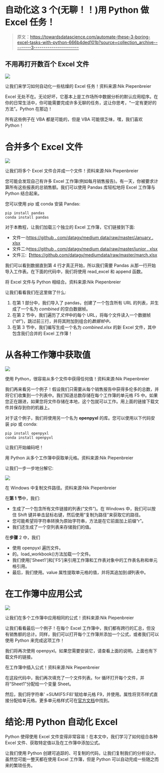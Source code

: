 # 自动化这 3 个(无聊！！)用 Python 做 Excel 任务！

> 原文：<https://towardsdatascience.com/automate-these-3-boring-excel-tasks-with-python-666b4ded101b?source=collection_archive---------3----------------------->

## 不用再打开数百个 Excel 文件

![](img/74bf3f6ad63c8a58a65fb213777f7ccd.png)

让我们来学习如何自动化一些枯燥的 Excel 任务！资料来源:Nik Piepenbreier

Excel 无处不在。无论好坏，它基本上是工作场所中数据分析的默认应用程序。在你的日常生活中，你可能需要完成许多无聊的任务，这让你思考，“一定有更好的方法”。Python 在那边！

所有这些例子在 VBA 都是可能的，但是 VBA 可能很乏味，嘿，我们喜欢 Python！

# 合并多个 Excel 文件

![](img/92a4e9bf6da76fefa253cd697d8cd663.png)

让我们将多个 Excel 文件合并成一个文件！资料来源:Nik Piepenbreier

您可能会发现自己有许多 Excel 工作簿(例如每月销售报告)。有一天，你被要求计算所有这些报表的总销售额。我们可以使用 Pandas 库轻松地将 Excel 工作簿与 Python 结合起来。

您可以使用 pip 或 conda 安装 Pandas:

```
pip install pandas
conda install pandas
```

对于本教程，让我们加载三个独立的 Excel 工作簿，它们链接到下面:

*   文件一:[https://github . com/datagy/medium data/raw/master/January . xlsx](https://github.com/datagy/mediumdata/raw/master/january.xlsx)
*   文件二:h[ttps://github . com/datagy/medium data/raw/master/junior . xlsx](https://github.com/datagy/mediumdata/raw/master/february.xlsx)
*   文件三:【https://github.com/datagy/mediumdata/raw/master/march.xlsx 

我们可以看到数据直到第 4 行才真正开始，所以我们需要 Pandas 从那一行开始导入工作表。在下面的代码中，我们将使用 read_excel 和 append 函数。

将 Excel 文件与 Python 相结合。资料来源:Nik Piepenbreier

让我们看看我们在这里做了什么:

1.  在第 1 部分中，我们导入了 pandas，创建了一个包含所有 URL 的列表，并生成了一个名为 *combined* 的空白数据帧。
2.  在第 2 节中，我们遍历了*文件*中的每个 URL，将每个文件读入一个数据帧(“df”)，跳过前三行，并将其附加到组合的*数据帧中。*
3.  在第 3 节中，我们编写生成一个名为 *combined.xlsx* 的新 Excel 文件，其中包含我们合并的 Excel 工作簿！

# 从各种工作簿中获取值

![](img/acb1883b2f8cc5b89b5d1b013358f943.png)

使用 Python，很容易从多个文件中获得任何值！资料来源:Nik Piepenbreier

我们再来看另一个例子！假设我们只需要从每个销售报告中获得多伦多的总数，并将它们收集到一个列表中。我们知道总数存储在每个工作簿的单元格 F5 中。如果您正在跟进，如果您将文件存储在本地，这个包就可以工作。用上面的链接下载文件并保存到你的机器上。

对于这个例子，我们将使用另一个名为 **openpyxl** 的库。您可以使用以下代码安装 pip 或 conda:

```
pip install openpyxl
conda install openpyxl
```

让我们开始编码吧！

用 Python 从多个工作簿中获取单元格。资料来源:Nik Piepenbreier

让我们一步一步地分解它:

![](img/897831b0dfe8feeb06125444af919372.png)

在 Windows 中复制文件路径。资料来源:Nik Piepenbreier

在**第 1 节**中，我们:

*   生成了一个包含所有文件链接的列表(“文件”)。在 Windows 中，我们可以按住 Shift 键并单击鼠标右键，然后使用“复制为路径”来获取它的路径。
*   您可能希望将字符串转换为原始字符串，方法是在它前面加上前缀“r”。
*   我们还生成了一个空列表来存储我们的值。

在**步骤** 2 中，我们

*   使用 openpyxl 遍历文件。
*   的。load_workbook()方法加载一个文件。
*   我们使用['Sheet1']和['F5']来引用工作簿和工作表对象中的工作表名称和单元格引用。
*   最后，我们使用。value 属性提取单元格的值，并将其追加到*值*列表中。

# 在工作簿中应用公式

![](img/01b2041ee9e7365e080ceb9cac605dff.png)

让我们在多个工作簿中应用相同的公式！资料来源:Nik Piepenbreier

让我们看看最后一个例子！在每个 Excel 工作簿中，我们都有跨行的汇总，但没有销售额的总计。同样，我们可以打开每个工作簿并添加一个公式，或者我们可以使用 Python 来完成这项工作！

我们将再次使用 openpyxl。如果您需要安装它，请查看上面的说明。上面也有下载文件的链接。

在工作簿中插入公式！资料来源:Nik Piepenbreier

在这段代码中，我们再次填充了一个文件列表。for 循环打开每个文件，并将“Sheet1”分配给一个变量 Sheet。

然后，我们将字符串' =SUM(F5:F8)'赋给单元格 F9，并使用。属性将货币样式直接分配给单元格。更多单元格样式可在[官方文档](https://openpyxl.readthedocs.io/en/stable/styles.html)中找到。

# 结论:用 Python 自动化 Excel

Python 使得使用 Excel 文件变得非常容易！在本文中，我们学习了如何组合各种 Excel 文件、获取特定值以及在工作簿中添加公式。

让我们使用 Python 创建可追踪的、可复制的代码，让我们复制我们的分析设计。虽然您可能一整天都在使用 Excel 工作簿，但是 Python 可以自动完成一些随之而来的繁琐任务。